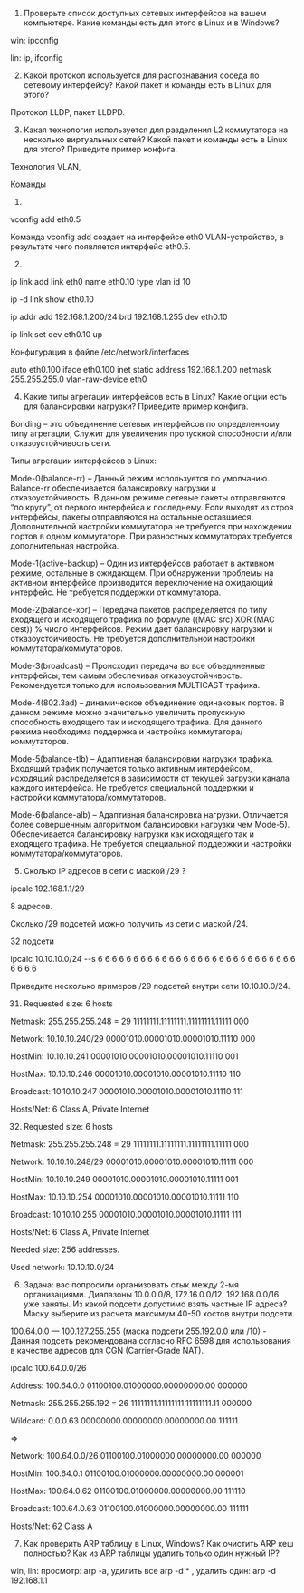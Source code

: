 1. Проверьте список доступных сетевых интерфейсов на вашем компьютере. Какие команды есть для этого в Linux и в Windows?

win: ipconfig

lin: ip, ifconfig


2. Какой протокол используется для распознавания соседа по сетевому интерфейсу? Какой пакет и команды есть в Linux для этого?

Протокол LLDP, пакет LLDPD.

3. Какая технология используется для разделения L2 коммутатора на несколько виртуальных сетей? Какой пакет и команды есть в Linux для этого? Приведите пример конфига.

Технология VLAN, 

Команды 

1.

vconfig add eth0.5

Команда vconfig add создает на интерфейсе eth0 VLAN-устройство, в результате чего появляется интерфейс eth0.5.

2. 

ip link add link eth0 name eth0.10 type vlan id 10

ip -d link show eth0.10

ip addr add 192.168.1.200/24 brd 192.168.1.255 dev eth0.10

ip link set dev eth0.10 up


Конфигурация в файле /etc/network/interfaces

auto eth0.100
iface eth0.100 inet static
address 192.168.1.200
netmask 255.255.255.0
vlan-raw-device eth0





4. Какие типы агрегации интерфейсов есть в Linux? Какие опции есть для балансировки нагрузки? Приведите пример конфига.

Bonding – это объединение сетевых интерфейсов по определенному типу агрегации, Служит для увеличения пропускной способности и/или отказоустойчивость сети.

Типы агрегации интерфейсов в Linux:

Mode-0(balance-rr) – Данный режим используется по умолчанию. Balance-rr обеспечивается балансировку нагрузки и отказоустойчивость. В данном режиме сетевые пакеты отправляются “по кругу”, от первого интерфейса к последнему. Если выходят из строя интерфейсы, пакеты отправляются на остальные оставшиеся. Дополнительной настройки коммутатора не требуется при нахождении портов в одном коммутаторе. При разностных коммутаторах требуется дополнительная настройка.

Mode-1(active-backup) – Один из интерфейсов работает в активном режиме, остальные в ожидающем. При обнаружении проблемы на активном интерфейсе производится переключение на ожидающий интерфейс. Не требуется поддержки от коммутатора.

Mode-2(balance-xor) – Передача пакетов распределяется по типу входящего и исходящего трафика по формуле ((MAC src) XOR (MAC dest)) % число интерфейсов. Режим дает балансировку нагрузки и отказоустойчивость. Не требуется дополнительной настройки коммутатора/коммутаторов.

Mode-3(broadcast) – Происходит передача во все объединенные интерфейсы, тем самым обеспечивая отказоустойчивость. Рекомендуется только для использования MULTICAST трафика.

Mode-4(802.3ad) – динамическое объединение одинаковых портов. В данном режиме можно значительно увеличить пропускную способность входящего так и исходящего трафика. Для данного режима необходима поддержка и настройка коммутатора/коммутаторов.

Mode-5(balance-tlb) – Адаптивная балансировки нагрузки трафика. Входящий трафик получается только активным интерфейсом, исходящий распределяется в зависимости от текущей загрузки канала каждого интерфейса. Не требуется специальной поддержки и настройки коммутатора/коммутаторов.

Mode-6(balance-alb) – Адаптивная балансировка нагрузки. Отличается более совершенным алгоритмом балансировки нагрузки чем Mode-5). Обеспечивается балансировку нагрузки как исходящего так и входящего трафика. Не требуется специальной поддержки и настройки коммутатора/коммутаторов.


5. Сколько IP адресов в сети с маской /29 ? 

ipcalc 192.168.1.1/29

8 адресов.

Сколько /29 подсетей можно получить из сети с маской /24.

32 подсети

ipcalc 10.10.10.0/24 --s 6 6 6 6 6 6 6 6 6 6 6 6 6 6 6 6 6 6 6 6 6 6 6 6 6 6 6 6 6 6 6 6

 
Приведите несколько примеров /29 подсетей внутри сети 10.10.10.0/24.

31. Requested size: 6 hosts

Netmask:   255.255.255.248 = 29 11111111.11111111.11111111.11111 000

Network:   10.10.10.240/29      00001010.00001010.00001010.11110 000

HostMin:   10.10.10.241         00001010.00001010.00001010.11110 001

HostMax:   10.10.10.246         00001010.00001010.00001010.11110 110

Broadcast: 10.10.10.247         00001010.00001010.00001010.11110 111

Hosts/Net: 6                     Class A, Private Internet


32. Requested size: 6 hosts

Netmask:   255.255.255.248 = 29 11111111.11111111.11111111.11111 000

Network:   10.10.10.248/29      00001010.00001010.00001010.11111 000

HostMin:   10.10.10.249         00001010.00001010.00001010.11111 001

HostMax:   10.10.10.254         00001010.00001010.00001010.11111 110

Broadcast: 10.10.10.255         00001010.00001010.00001010.11111 111

Hosts/Net: 6                     Class A, Private Internet

Needed size:  256 addresses.

Used network: 10.10.10.0/24



6. Задача: вас попросили организовать стык между 2-мя организациями. Диапазоны 10.0.0.0/8, 172.16.0.0/12, 192.168.0.0/16 уже заняты. Из какой подсети допустимо взять частные IP адреса? Маску выберите из расчета максимум 40-50 хостов внутри подсети.


100.64.0.0 — 100.127.255.255 (маска подсети 255.192.0.0 или /10) - Данная подсеть рекомендована согласно RFC 6598 для использования в качестве адресов для CGN (Carrier-Grade NAT).


ipcalc 100.64.0.0/26

Address:   100.64.0.0           01100100.01000000.00000000.00 000000

Netmask:   255.255.255.192 = 26 11111111.11111111.11111111.11 000000

Wildcard:  0.0.0.63             00000000.00000000.00000000.00 111111

=>

Network:   100.64.0.0/26        01100100.01000000.00000000.00 000000

HostMin:   100.64.0.1           01100100.01000000.00000000.00 000001

HostMax:   100.64.0.62          01100100.01000000.00000000.00 111110

Broadcast: 100.64.0.63          01100100.01000000.00000000.00 111111

Hosts/Net: 62                    Class A


7. Как проверить ARP таблицу в Linux, Windows? Как очистить ARP кеш полностью? Как из ARP таблицы удалить только один нужный IP?

win, lin: просмотр: arp -a, удилить все arp -d * , удалить один: arp -d 192.168.1.1



